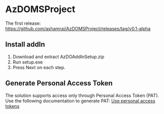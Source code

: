 # AzDOMSProject

The first release: https://github.com/ashamrai/AzDOMSProject/releases/tag/v0.1-alpha

## Install addIn
1.	Download and extract AzDOAddInSetup.zip
1.	Run setup.exe
1.	Press Next on each step.

## Generate Personal Access Token
The solution supports access only through Personal Access Token (PAT). Use the following documentation to generate PAT: [Use personal access tokens](https://docs.microsoft.com/en-us/azure/devops/organizations/accounts/use-personal-access-tokens-to-authenticate?view=azure-devops&tabs=preview-page)

